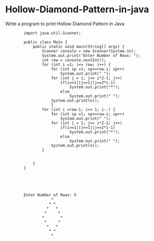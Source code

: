 # Hollow-Diamond-Pattern-in-java
Write a program to print Hollow Diamond Pattern in Java





            import java.util.Scanner;

            public class Main {
                public static void main(String[] args) {
                    Scanner console = new Scanner(System.in);
                    System.out.print("Enter Number of Rows: ");
                    int row = console.nextInt();
                    for (int i =1; i<= row; i++) {
                        for (int sp =1; sp<=row-i; sp++)
                            System.out.print(" ");
                        for (int j = 1; j<= i*2-1; j++)
                            if(i==1||j==1||j==2*i-1)
                                System.out.print("*");
                            else
                                System.out.print(" ");
                        System.out.println();
                        }
                    for (int i =row-1; i>= 1; i--) {
                        for (int sp =1; sp<=row-i; sp++)
                            System.out.print(" ");
                        for (int j = 1; j<= i*2-1; j++)
                            if(i==1||j==1||j==2*i-1)
                                System.out.print("*");
                            else
                                System.out.print(" ");
                        System.out.println();
                    }


                }
            }
            
            
            
            
            
            Enter Number of Rows: 5
                        *
                       * *
                      *   *
                     *     *
                    *       *
                     *     *
                      *   *
                       * *
                        *

